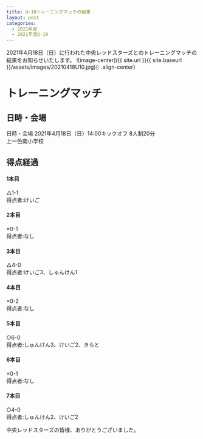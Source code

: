 ```yaml
---
title: U-10トレーニングマッチの結果
layout: post
categories:
  - 2021年度
  - 2021年度U-10
---
```


2021年4月18日（日）に行われた中央レッドスターズとのトレーニングマッチの結果をお知らせいたします。
![image-center]({{ site.url }}{{ site.baseurl }}/assets/images/20210418U10.jpg){: .align-center}

# トレーニングマッチ

## 日時・会場

日時・会場
2021年4月18日（日）14:00キックオフ 8人制20分<br>
上一色南小学校

## 得点経過

#### 1本目
△1-1  
得点者:けいご

#### 2本目
×0-1  
得点者:なし

#### 3本目
△4-0  
得点者:けいご3、しゅんけん1

#### 4本目
×0-2  
得点者:なし

#### 5本目
○6-0  
得点者:しゅんけん3、けいご2、きらと

#### 6本目
×0-1  
得点者:なし

#### 7本目
○4-0  
得点者:しゅんけん2、けいご2

中央レッドスターズの皆様、ありがとうございました。
